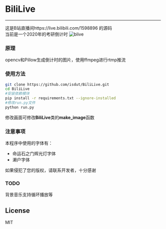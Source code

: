 # BiliLive
-------------
这是B站直播间https://live.bilibili.com/1598896 的源码  
当前是一个2020年的考研倒计时
![blive](https://static.isdut.cn/ii/images/2019/03/09/7a2b04458fe174fca938571bad4051a2.jpg)
### 原理
opencv和Pillow生成倒计时的图片，使用ffmpeg进行rtmp推流

### 使用方法
```bash
git clone https://github.com/isdut/BiliLive.git
cd BiliLive
#安装依赖模块
pip install -r requirements.txt --ignore-installed
#修改run.py文件
python run.py
```
修改画面可修改**BiliLive**类的**make_image**函数

### 注意事项
本程序中使用的字体有：
- 命运石之门辉光灯字体  
- 濑户字体  

如果侵犯了您的版权，请联系开发者，十分感谢

### TODO
背景音乐支持循环播放等  

## License
MIT